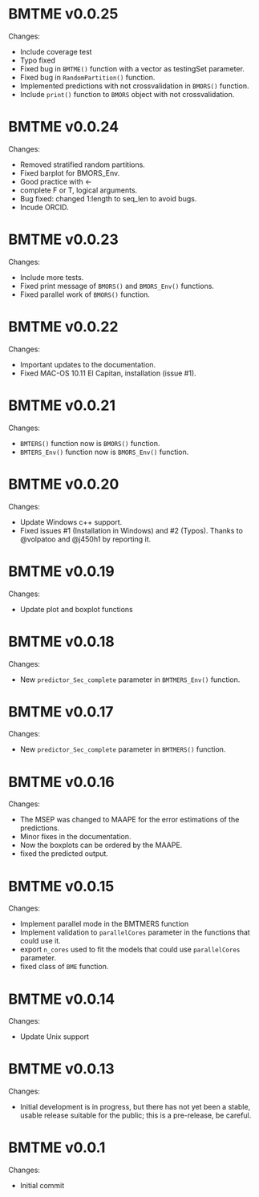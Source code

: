 BMTME v0.0.25
==============

Changes:
 
 * Include coverage test
 * Typo fixed
 * Fixed bug in `BMTME()` function with a vector as testingSet parameter.
 * Fixed bug in `RandomPartition()` function.
 * Implemented predictions with not crossvalidation in `BMORS()` function.
 * Include `print()` function to `BMORS` object with not crossvalidation.
 

BMTME v0.0.24
==============

Changes:

 * Removed stratified random partitions.
 * Fixed barplot for BMORS_Env.
 * Good practice with <-
 * complete F or T, logical arguments.
 * Bug fixed: changed 1:length to seq_len to avoid bugs.
 * Incude ORCID.

BMTME v0.0.23
==============

Changes:

 * Include more tests.
 * Fixed print message of `BMORS()` and `BMORS_Env()` functions.
 * Fixed parallel work of `BMORS()` function.
 
BMTME v0.0.22
==============

Changes:

 * Important updates to the documentation.
 * Fixed MAC-OS 10.11 El Capitan, installation (issue #1).
 
BMTME v0.0.21
==============

Changes:

 * `BMTERS()` function now is `BMORS()` function.
 * `BMTERS_Env()` function now is `BMORS_Env()` function.

BMTME v0.0.20
==============

Changes:

 * Update Windows c++ support.
 * Fixed issues #1 (Installation in Windows) and #2 (Typos). Thanks to @volpatoo and @j450h1 by reporting it.

BMTME v0.0.19
==============

Changes:
 
 * Update plot and boxplot functions
 
BMTME v0.0.18
==============

Changes:
 
 * New `predictor_Sec_complete` parameter in `BMTMERS_Env()` function.
 
BMTME v0.0.17
==============

Changes:

 * New `predictor_Sec_complete` parameter in `BMTMERS()` function.

BMTME v0.0.16
==============

Changes:

 * The MSEP was changed to MAAPE for the error estimations of the predictions.
 * Minor fixes in the documentation.
 * Now the boxplots can be ordered by the MAAPE.
 * fixed the predicted output.
 
BMTME v0.0.15
==============

Changes:
 
 * Implement parallel mode in the BMTMERS function
 * Implement validation to `parallelCores` parameter in the functions that could use it. 
 * export `n_cores` used to fit the models that could use `parallelCores` parameter.
 * fixed class of `BME` function.
 
BMTME v0.0.14
==============

Changes:

 * Update Unix support
 
BMTME v0.0.13
==============

Changes:

 * Initial development is in progress, but there has not yet been a stable, usable release suitable for the public; this is a pre-release, be careful.

BMTME v0.0.1
==============

Changes:

* Initial commit

